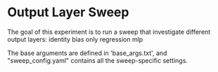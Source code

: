 Output Layer Sweep
====================================

The goal of this experiment is to run a sweep that investigate different output layers:
identity
bias only
regression
mlp

The base arguments are defined in 'base_args.txt', and "sweep_config.yaml" contains all the sweep-specific settings.
